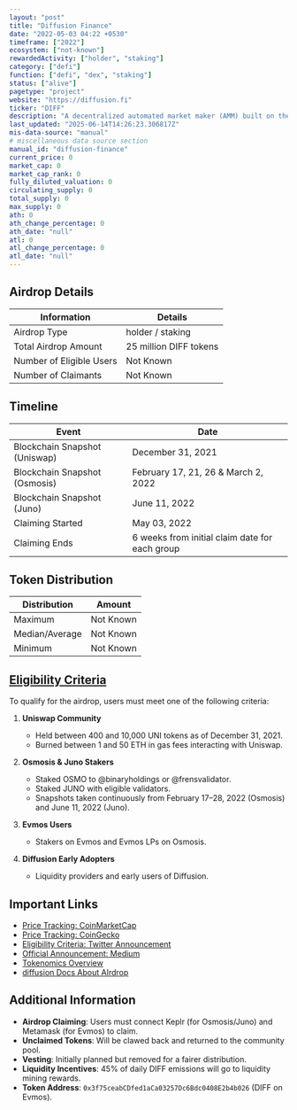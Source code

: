 ```yaml
---
layout: "post"
title: "Diffusion Finance"
date: "2022-05-03 04:22 +0530"
timeframe: ["2022"]
ecosystem: ["not-known"]
rewardedActivity: ["holder", "staking"]
category: ["defi"]
function: ["defi", "dex", "staking"]
status: ["alive"]
pagetype: "project"
website: "https://diffusion.fi"
ticker: "DIFF"
description: "A decentralized automated market maker (AMM) built on the Evmos blockchain, aiming to bring Uniswap-like functionality to the Cosmos ecosystem."
last_updated: "2025-06-14T14:26:23.306817Z"
mis-data-source: "manual"
# miscellaneous data source section
manual_id: "diffusion-finance"
current_price: 0
market_cap: 0
market_cap_rank: 0
fully_diluted_valuation: 0
circulating_supply: 0
total_supply: 0
max_supply: 0
ath: 0
ath_change_percentage: 0
ath_date: "null"
atl: 0
atl_change_percentage: 0
atl_date: "null"
---
```


## Airdrop Details

| Information              | Details                |
| ------------------------ | ---------------------- |
| Airdrop Type             | holder / staking        |
| Total Airdrop Amount     | 25 million DIFF tokens |
| Number of Eligible Users | Not Known              |
| Number of Claimants      | Not Known              |

## Timeline

| Event                         | Date                                           |
| ----------------------------- | ---------------------------------------------- |
| Blockchain Snapshot (Uniswap) | December 31, 2021                              |
| Blockchain Snapshot (Osmosis) | February 17, 21, 26 & March 2, 2022            |
| Blockchain Snapshot (Juno)    | June 11, 2022                                  |
| Claiming Started              | May 03, 2022                                   |
| Claiming Ends                 | 6 weeks from initial claim date for each group |

## Token Distribution

| Distribution   | Amount    |
| -------------- | --------- |
| Maximum        | Not Known |
| Median/Average | Not Known |
| Minimum        | Not Known |

## [Eligibility Criteria](https://twitter.com/diffusion_fi/status/1494042384384114688)

To qualify for the airdrop, users must meet one of the following criteria:

1. **Uniswap Community**

   - Held between 400 and 10,000 UNI tokens as of December 31, 2021.
   - Burned between 1 and 50 ETH in gas fees interacting with Uniswap.

2. **Osmosis & Juno Stakers**

   - Staked OSMO to @binaryholdings or @frensvalidator.
   - Staked JUNO with eligible validators.
   - Snapshots taken continuously from February 17–28, 2022 (Osmosis) and June 11, 2022 (Juno).

3. **Evmos Users**

   - Stakers on Evmos and Evmos LPs on Osmosis.

4. **Diffusion Early Adopters**
   - Liquidity providers and early users of Diffusion.

## Important Links

- [Price Tracking: CoinMarketCap](https://coinmarketcap.com/currencies/diffusion)
- [Price Tracking: CoinGecko](https://web.archive.org/web/20240625014252/https://www.coingecko.com/en/coins/diffusion)
- [Eligibility Criteria: Twitter Announcement](https://twitter.com/diffusion_fi/status/1494042384384114688)
- [Official Announcement: Medium](https://web.archive.org/web/20220501164236/https://medium.com/@diffusion_fi/diffusion-is-live-31d12e62f500)
- [Tokenomics Overview](https://web.archive.org/web/20220816165016/https://medium.com/@diffusion_fi/diffusion-tokenomics-ae7ee46e36c7)
- [diffusion Docs About AIrdrop ](https://.diffusion.fi/docs/diffusion-tokenomics/airdrop)

## Additional Information

- **Airdrop Claiming**: Users must connect Keplr (for Osmosis/Juno) and Metamask (for Evmos) to claim.
- **Unclaimed Tokens**: Will be clawed back and returned to the community pool.
- **Vesting**: Initially planned but removed for a fairer distribution.
- **Liquidity Incentives**: 45% of daily DIFF emissions will go to liquidity mining rewards.
- **Token Address**: `0x3f75ceabCDfed1aCa03257Dc6Bdc0408E2b4b026` (DIFF on Evmos).